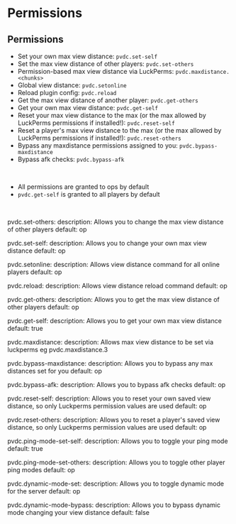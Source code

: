 # Permissions

## **Permissions**
- Set your own max view distance: `pvdc.set-self`
- Set the max view distance of other players: `pvdc.set-others`
- Permission-based max view distance via LuckPerms: `pvdc.maxdistance.<chunks>`
- Global view distance: `pvdc.setonline`
- Reload plugin config: `pvdc.reload`
- Get the max view distance of another player: `pvdc.get-others`
- Get your own max view distance: `pvdc.get-self`
- Reset your max view distance to the max (or the max allowed by LuckPerms permissions if installed!): `pvdc.reset-self`
- Reset a player's max view distance to the max (or the max allowed by LuckPerms permissions if installed!): `pvdc.reset-others`
- Bypass any maxdistance permissions assigned to you: `pvdc.bypass-maxdistance`
- Bypass afk checks: `pvdc.bypass-afk`

<br />

- All permissions are granted to ops by default
- `pvdc.get-self` is granted to all players by default

<br />

  pvdc.set-others:
    description: Allows you to change the max view distance of other players
    default: op

  pvdc.set-self:
    description: Allows you to change your own max view distance
    default: op

  pvdc.setonline:
    description: Allows view distance command for all online players
    default: op

  pvdc.reload:
    description: Allows view distance reload command
    default: op

  pvdc.get-others:
    description: Allows you to get the max view distance of other players
    default: op

  pvdc.get-self:
    description: Allows you to get your own max view distance
    default: true

  pvdc.maxdistance:
    description: Allows max view distance to be set via luckperms eg pvdc.maxdistance.3

  pvdc.bypass-maxdistance:
    description: Allows you to bypass any max distances set for you
    default: op

  pvdc.bypass-afk:
    description: Allows you to bypass afk checks
    default: op

  pvdc.reset-self:
    description: Allows you to reset your own saved view distance, so only Luckperms permission values are used
    default: op

  pvdc.reset-others:
    description: Allows you to reset a player's saved view distance, so only Luckperms permission values are used
    default: op

  pvdc.ping-mode-set-self:
    description: Allows you to toggle your ping mode
    default: true

  pvdc.ping-mode-set-others:
    description: Allows you to toggle other player ping modes
    default: op

  pvdc.dynamic-mode-set:
    description: Allows you to toggle dynamic mode for the server
    default: op

  pvdc.dynamic-mode-bypass:
    description: Allows you to bypass dynamic mode changing your view distance
    default: false